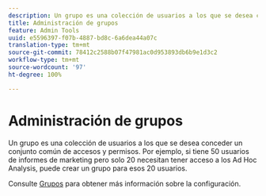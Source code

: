 ```yaml
---
description: Un grupo es una colección de usuarios a los que se desea conceder un conjunto común de accesos y permisos. Por ejemplo, si tiene 50 usuarios de informes de marketing pero solo 20 necesitan tener acceso a los Ad Hoc Analysis, puede crear un grupo para esos 20 usuarios.
title: Administración de grupos
feature: Admin Tools
uuid: e5596397-f07b-4887-bd8c-6a6dea44a07c
translation-type: tm+mt
source-git-commit: 78412c2588b07f47981ac0d953893db6b9e1d3c2
workflow-type: tm+mt
source-wordcount: '97'
ht-degree: 100%

---
```



# Administración de grupos

Un grupo es una colección de usuarios a los que se desea conceder un conjunto común de accesos y permisos. Por ejemplo, si tiene 50 usuarios de informes de marketing pero solo 20 necesitan tener acceso a los Ad Hoc Analysis, puede crear un grupo para esos 20 usuarios.

Consulte [Grupos](/help/admin/user-management2/c-user-groups/groups.md) para obtener más información sobre la configuración.

